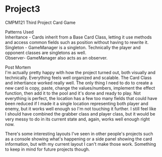 # Project3
CMPM121 Third Project Card Game

Patterns Used <br/>
Inheritance - Cards inherit from a Base Card Class, letting it use methods and access common fields such as position without having to rewrite it.<br/>
Singleton - GameManager is a singleton. Technically the player and opponent classes are singletons as well.<br/>
Observer- GameManager also acts as an observer.<br/>

Post Mortem<br/>
I'm actually pretty happy with how the project turned out, both visually and technically. Everything feels well organized and scalable. 
The Card Class and inhertiance worked really well. The only thing I need to do to create a new card is copy, paste, change the values/numbers, implement the effect function, then add it to the pool and it's done and ready to play.
Not everything is perfect, the location has a few too many fields that could have been reduced if I made it a single location representing both player and enemy, but it works well enough so I'm not touching it further.
I still feel like I should have combined the grabber class and player class, but it would be very messy to do in its current state and, again, works well enough right now.

There's some interesting layouts I've seen in other people's projects such as a console showing what's happening or a side panel showing the card information, but with my current layout I can't make those work. Something to keep in mind for future projects though.
